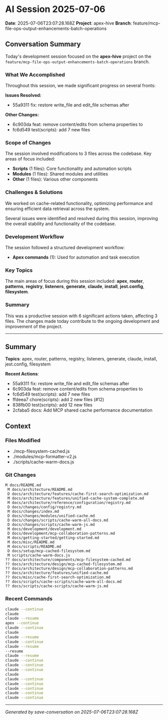 # AI Session 2025-07-06

**Date**: 2025-07-06T23:07:28.168Z
**Project**: apex-hive
**Branch**: feature/mcp-file-ops-output-enhancements-batch-operations

## Conversation Summary

Today's development session focused on the **apex-hive** project on the `feature/mcp-file-ops-output-enhancements-batch-operations` branch.

### What We Accomplished

Throughout this session, we made significant progress on several fronts:

**Issues Resolved:**
- 55a9311 fix: restore write_file and edit_file schemas after 

**Other Changes:**
- 6c903da feat: remove content/edits from schema properties to
- fc6d549 test(scripts): add 7 new files

### Scope of Changes

The session involved modifications to 3 files across the codebase. Key areas of focus included:

- **Scripts** (1 files): Core functionality and automation scripts
- **Modules** (1 files): Shared modules and utilities
- **Other** (1 files): Various other components

### Challenges & Solutions

We worked on cache-related functionality, optimizing performance and ensuring efficient data retrieval across the system.

Several issues were identified and resolved during this session, improving the overall stability and functionality of the codebase.

### Development Workflow

The session followed a structured development workflow:

- **Apex commands** (1): Used for automation and task execution

### Key Topics

The main areas of focus during this session included: **apex**, **router**, **patterns**, **registry**, **listeners**, **generate**, **claude**, **install**, **jest.config**, **filesystem**.

### Summary

This was a productive session with 6 significant actions taken, affecting 3 files. The changes made today contribute to the ongoing development and improvement of the project.

---

## Summary

**Topics**: apex, router, patterns, registry, listeners, generate, claude, install, jest.config, filesystem

**Recent Actions**:
- 55a9311 fix: restore write_file and edit_file schemas after 
- 6c903da feat: remove content/edits from schema properties to
- fc6d549 test(scripts): add 7 new files
- ffdeea7 chore(scripts): add 2 new files (#12)
- 838fb00 test(scripts): add 12 new files
- 2cfaba5 docs: Add MCP shared cache performance documentation

## Context

### Files Modified

- ./mcp-filesystem-cached.js
- ./modules/mcp-formatter-v2.js
- ./scripts/cache-warm-docs.js

### Git Changes

```
M docs/README.md
 M docs/architecture/README.md
 D docs/architecture/features/cache-first-search-optimization.md
 M docs/architecture/features/unified-cache-system-complete.md
 M docs/architecture/reference/configuration/registry.md
 D docs/changes/config/registry.md
 M docs/changes/index.md
 D docs/changes/modules/unified-cache.md
 D docs/changes/scripts/cache-warm-all-docs.md
 D docs/changes/scripts/cache-warm-js.md
 M docs/development/development.md
 D docs/development/mcp-collaboration-patterns.md
 M docs/getting-started/getting-started.md
 M docs/misc/README.md
 M docs/scripts/README.md
 D docs/setup/mcp-cached-filesystem.md
 M scripts/cache-warm-docs.js
?? docs/architecture/components/mcp-filesystem-cached.md
?? docs/architecture/design/mcp-cached-filesystem.md
?? docs/architecture/design/mcp-collaboration-patterns.md
?? docs/architecture/features/unified-cache.md
?? docs/misc/cache-first-search-optimization.md
?? docs/scripts/cache-scripts/cache-warm-all-docs.md
?? docs/scripts/cache-scripts/cache-warm-js.md
```

### Recent Commands

```bash
claude --continue
claude
claude --resume
apex --continue
claude --continue
claude
claude --resume
claude --continue
claude --resume
--resume
claude --resume
claude --continue
claude --continue
claude --continue
claude
claude --continue
claude --continue
claude --continue
claude --continue
claude --continue
```

---

*Generated by save-conversation on 2025-07-06T23:07:28.168Z*
